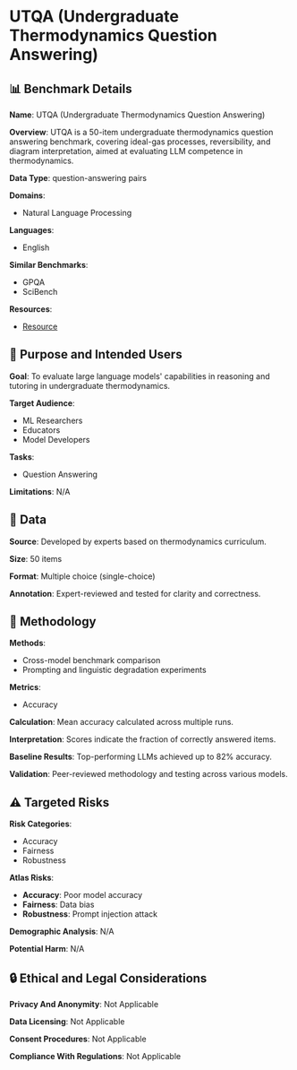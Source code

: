 # UTQA (Undergraduate Thermodynamics Question Answering)

## 📊 Benchmark Details

**Name**: UTQA (Undergraduate Thermodynamics Question Answering)

**Overview**: UTQA is a 50-item undergraduate thermodynamics question answering benchmark, covering ideal-gas processes, reversibility, and diagram interpretation, aimed at evaluating LLM competence in thermodynamics.

**Data Type**: question-answering pairs

**Domains**:
- Natural Language Processing

**Languages**:
- English

**Similar Benchmarks**:
- GPQA
- SciBench

**Resources**:
- [Resource](https://huggingface.co/datasets/herteltm/UTQA)

## 🎯 Purpose and Intended Users

**Goal**: To evaluate large language models' capabilities in reasoning and tutoring in undergraduate thermodynamics.

**Target Audience**:
- ML Researchers
- Educators
- Model Developers

**Tasks**:
- Question Answering

**Limitations**: N/A

## 💾 Data

**Source**: Developed by experts based on thermodynamics curriculum.

**Size**: 50 items

**Format**: Multiple choice (single-choice)

**Annotation**: Expert-reviewed and tested for clarity and correctness.

## 🔬 Methodology

**Methods**:
- Cross-model benchmark comparison
- Prompting and linguistic degradation experiments

**Metrics**:
- Accuracy

**Calculation**: Mean accuracy calculated across multiple runs.

**Interpretation**: Scores indicate the fraction of correctly answered items.

**Baseline Results**: Top-performing LLMs achieved up to 82% accuracy.

**Validation**: Peer-reviewed methodology and testing across various models.

## ⚠️ Targeted Risks

**Risk Categories**:
- Accuracy
- Fairness
- Robustness

**Atlas Risks**:
- **Accuracy**: Poor model accuracy
- **Fairness**: Data bias
- **Robustness**: Prompt injection attack

**Demographic Analysis**: N/A

**Potential Harm**: N/A

## 🔒 Ethical and Legal Considerations

**Privacy And Anonymity**: Not Applicable

**Data Licensing**: Not Applicable

**Consent Procedures**: Not Applicable

**Compliance With Regulations**: Not Applicable
